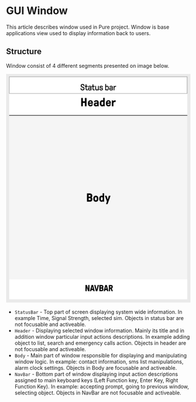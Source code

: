 # GUI Window

This article describes window used in Pure project. Window is base applications view used 
to display information back to users.

## Structure

Window consist of 4 different segments presented on image below. 

![alt text](./doc/window_structure.png "Window structure png")

* `StatusBar` - Top part of screen displaying system wide information. In example Time, Signal Strength, 
selected sim. Objects in status bar are not focusable and activeable. 
* `Header` - Displaying selected window information. Mainly its title and in addition window particular input actions
descriptions. In example adding object to list, search and emergency calls action. Objects in header are not focusable 
and activeable.
* `Body` - Main part of window responsible for displaying and manipulating window logic. In example: contact information, 
 sms list manipulations, alarm clock settings. Objects in Body are focusable and activeable. 
* `NavBar` - Bottom part of window displaying input action descriptions assigned to main keyboard keys (Left Function key, 
Enter Key, Right Function Key). In example: accepting prompt, going to previous window, selecting object. Objects in 
NavBar are not focusable and activeable.